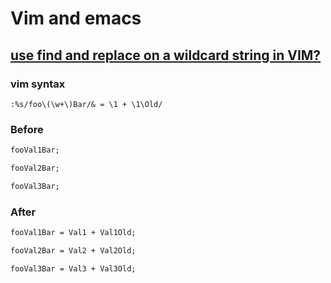 # Vim and emacs

## [use find and replace on a wildcard string in VIM?](https://stackoverflow.com/questions/10336609/is-it-possible-to-use-find-and-replace-on-a-wildcard-string-in-vim)

### vim syntax

```vim
:%s/foo\(\w+\)Bar/& = \1 + \1\Old/
```

### Before
```txt
fooVal1Bar;

fooVal2Bar;

fooVal3Bar;
```


### After

```txt
fooVal1Bar = Val1 + Val1Old;

fooVal2Bar = Val2 + Val2Old;

fooVal3Bar = Val3 + Val3Old;
```
